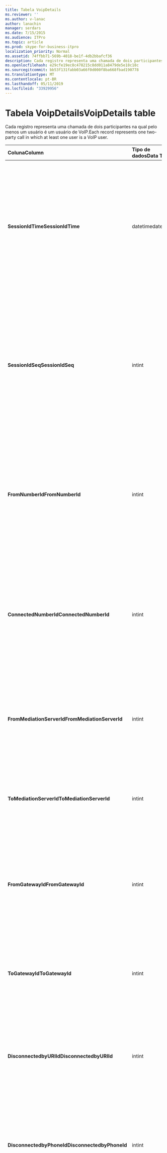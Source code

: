 ```yaml
---
title: Tabela VoipDetails
ms.reviewer: ''
ms.author: v-lanac
author: lanachin
manager: serdars
ms.date: 7/15/2015
ms.audience: ITPro
ms.topic: article
ms.prod: skype-for-business-itpro
localization_priority: Normal
ms.assetid: 74ffbb71-569b-4018-be1f-4db2bbafcf36
description: Cada registro representa uma chamada de dois participantes na qual pelo menos um usuário é um usuário de VoIP.
ms.openlocfilehash: e29cfe19ec8c478215c8dd011a8479de5e18c18c
ms.sourcegitcommit: bb53f131fabb03a66f0d000f8ba668fbad190778
ms.translationtype: MT
ms.contentlocale: pt-BR
ms.lasthandoff: 05/11/2019
ms.locfileid: "33929956"
---
```

# <a name="voipdetails-table"></a><span data-ttu-id="1bf84-103">Tabela VoipDetails</span><span class="sxs-lookup"><span data-stu-id="1bf84-103">VoipDetails table</span></span>
 
<span data-ttu-id="1bf84-104">Cada registro representa uma chamada de dois participantes na qual pelo menos um usuário é um usuário de VoIP.</span><span class="sxs-lookup"><span data-stu-id="1bf84-104">Each record represents one two-party call in which at least one user is a VoIP user.</span></span>
  
|<span data-ttu-id="1bf84-105">**Coluna**</span><span class="sxs-lookup"><span data-stu-id="1bf84-105">**Column**</span></span>|<span data-ttu-id="1bf84-106">**Tipo de dados**</span><span class="sxs-lookup"><span data-stu-id="1bf84-106">**Data Type**</span></span>|<span data-ttu-id="1bf84-107">**Chave/índice**</span><span class="sxs-lookup"><span data-stu-id="1bf84-107">**Key/Index**</span></span>|<span data-ttu-id="1bf84-108">**Detalhes**</span><span class="sxs-lookup"><span data-stu-id="1bf84-108">**Details**</span></span>|
|:-----|:-----|:-----|:-----|
|<span data-ttu-id="1bf84-109">**SessionIdTime**</span><span class="sxs-lookup"><span data-stu-id="1bf84-109">**SessionIdTime**</span></span> <br/> |<span data-ttu-id="1bf84-110">datetime</span><span class="sxs-lookup"><span data-stu-id="1bf84-110">datetime</span></span>  <br/> |<span data-ttu-id="1bf84-111">Primária</span><span class="sxs-lookup"><span data-stu-id="1bf84-111">Primary</span></span>  <br/> |<span data-ttu-id="1bf84-112">Hora da solicitação de sessão.</span><span class="sxs-lookup"><span data-stu-id="1bf84-112">Time of session request.</span></span> <span data-ttu-id="1bf84-113">Usado em conjunto com **SessionIdSeq** para identificar exclusivamente uma sessão.</span><span class="sxs-lookup"><span data-stu-id="1bf84-113">Used in conjunction with **SessionIdSeq** to uniquely identify a session.</span></span> <span data-ttu-id="1bf84-114">Consulte a [tabela no Skype para Business Server 2015 de diálogos](dialogs.md) para obter mais informações.</span><span class="sxs-lookup"><span data-stu-id="1bf84-114">See the [Dialogs table in Skype for Business Server 2015](dialogs.md) for more information.</span></span> <br/> |
|<span data-ttu-id="1bf84-115">**SessionIdSeq**</span><span class="sxs-lookup"><span data-stu-id="1bf84-115">**SessionIdSeq**</span></span> <br/> |<span data-ttu-id="1bf84-116">int</span><span class="sxs-lookup"><span data-stu-id="1bf84-116">int</span></span>  <br/> |<span data-ttu-id="1bf84-117">Primária</span><span class="sxs-lookup"><span data-stu-id="1bf84-117">Primary</span></span>  <br/> |<span data-ttu-id="1bf84-118">Número de identificação para identificar a sessão.</span><span class="sxs-lookup"><span data-stu-id="1bf84-118">ID number to identify the session.</span></span> <span data-ttu-id="1bf84-119">Usado em conjunto com **SessionIdTime** para identificar exclusivamente uma sessão.</span><span class="sxs-lookup"><span data-stu-id="1bf84-119">Used in conjunction with **SessionIdTime** to uniquely identify a session.</span></span> <span data-ttu-id="1bf84-120">Consulte a [tabela no Skype para Business Server 2015 de diálogos](dialogs.md) para obter mais informações.</span><span class="sxs-lookup"><span data-stu-id="1bf84-120">See the [Dialogs table in Skype for Business Server 2015](dialogs.md) for more information.</span></span> <br/> |
|<span data-ttu-id="1bf84-121">**FromNumberId**</span><span class="sxs-lookup"><span data-stu-id="1bf84-121">**FromNumberId**</span></span> <br/> |<span data-ttu-id="1bf84-122">int</span><span class="sxs-lookup"><span data-stu-id="1bf84-122">int</span></span>  <br/> |<span data-ttu-id="1bf84-123">Externa</span><span class="sxs-lookup"><span data-stu-id="1bf84-123">Foreign</span></span>  <br/> |<span data-ttu-id="1bf84-124">**PhoneId** do chamador.</span><span class="sxs-lookup"><span data-stu-id="1bf84-124">**PhoneId** of the caller.</span></span> <span data-ttu-id="1bf84-125">Consulte a [tabela de telefones](phones.md) para obter mais informações.</span><span class="sxs-lookup"><span data-stu-id="1bf84-125">See the [Phones table](phones.md) for more information.</span></span> <span data-ttu-id="1bf84-126">Se não NULL e **FromGatewayId** não for nula, o chamador era um usuário por PSTN.</span><span class="sxs-lookup"><span data-stu-id="1bf84-126">If not NULL and **FromGatewayId** is not NULL, then the caller was a PSTN user.</span></span> <br/> |
|<span data-ttu-id="1bf84-127">**ConnectedNumberId**</span><span class="sxs-lookup"><span data-stu-id="1bf84-127">**ConnectedNumberId**</span></span> <br/> |<span data-ttu-id="1bf84-128">int</span><span class="sxs-lookup"><span data-stu-id="1bf84-128">int</span></span>  <br/> |<span data-ttu-id="1bf84-129">Externa</span><span class="sxs-lookup"><span data-stu-id="1bf84-129">Foreign</span></span>  <br/> |<span data-ttu-id="1bf84-130">**PhoneId** do receptor da chamada.</span><span class="sxs-lookup"><span data-stu-id="1bf84-130">**PhoneId** of the call receiver.</span></span> <span data-ttu-id="1bf84-131">Consulte a [tabela de telefones](phones.md) para obter mais informações.</span><span class="sxs-lookup"><span data-stu-id="1bf84-131">See the [Phones table](phones.md) for more information.</span></span> <span data-ttu-id="1bf84-132">Se não NULL e **ToGatewayId** não for nula, o receptor da chamada era um usuário por PSTN.</span><span class="sxs-lookup"><span data-stu-id="1bf84-132">If not NULL and **ToGatewayId** is not NULL, then the call receiver was a PSTN user.</span></span> <br/> |
|<span data-ttu-id="1bf84-133">**FromMediationServerId**</span><span class="sxs-lookup"><span data-stu-id="1bf84-133">**FromMediationServerId**</span></span> <br/> |<span data-ttu-id="1bf84-134">int</span><span class="sxs-lookup"><span data-stu-id="1bf84-134">int</span></span>  <br/> |<span data-ttu-id="1bf84-135">Externa</span><span class="sxs-lookup"><span data-stu-id="1bf84-135">Foreign</span></span>  <br/> |<span data-ttu-id="1bf84-136">O servidor de mediação a chamada é proveniente.</span><span class="sxs-lookup"><span data-stu-id="1bf84-136">The Mediation Server the call is coming from.</span></span> <span data-ttu-id="1bf84-137">Consulte a [tabela MediationServers](mediationservers.md) para obter mais informações.</span><span class="sxs-lookup"><span data-stu-id="1bf84-137">See the [MediationServers table](mediationservers.md) for more information.</span></span> <br/> |
|<span data-ttu-id="1bf84-138">**ToMediationServerId**</span><span class="sxs-lookup"><span data-stu-id="1bf84-138">**ToMediationServerId**</span></span> <br/> |<span data-ttu-id="1bf84-139">int</span><span class="sxs-lookup"><span data-stu-id="1bf84-139">int</span></span>  <br/> |<span data-ttu-id="1bf84-140">Externa</span><span class="sxs-lookup"><span data-stu-id="1bf84-140">Foreign</span></span>  <br/> |<span data-ttu-id="1bf84-141">O servidor de mediação chamado vai.</span><span class="sxs-lookup"><span data-stu-id="1bf84-141">The Mediation Server called is going to.</span></span> <span data-ttu-id="1bf84-142">Consulte a [tabela MediationServers](mediationservers.md) para obter mais informações.</span><span class="sxs-lookup"><span data-stu-id="1bf84-142">See the [MediationServers table](mediationservers.md) for more information.</span></span> <br/> |
|<span data-ttu-id="1bf84-143">**FromGatewayId**</span><span class="sxs-lookup"><span data-stu-id="1bf84-143">**FromGatewayId**</span></span> <br/> |<span data-ttu-id="1bf84-144">int</span><span class="sxs-lookup"><span data-stu-id="1bf84-144">int</span></span>  <br/> |<span data-ttu-id="1bf84-145">Externa</span><span class="sxs-lookup"><span data-stu-id="1bf84-145">Foreign</span></span>  <br/> |<span data-ttu-id="1bf84-146">Gateway a chamada é proveniente.</span><span class="sxs-lookup"><span data-stu-id="1bf84-146">Gateway the call is coming from.</span></span> <span data-ttu-id="1bf84-147">Consulte a [tabela de Gateways no Skype para Business Server 2015](gateways.md) para obter mais informações.</span><span class="sxs-lookup"><span data-stu-id="1bf84-147">See the [Gateways table in Skype for Business Server 2015](gateways.md) for more information.</span></span> <br/> |
|<span data-ttu-id="1bf84-148">**ToGatewayId**</span><span class="sxs-lookup"><span data-stu-id="1bf84-148">**ToGatewayId**</span></span> <br/> |<span data-ttu-id="1bf84-149">int</span><span class="sxs-lookup"><span data-stu-id="1bf84-149">int</span></span>  <br/> |<span data-ttu-id="1bf84-150">Externa</span><span class="sxs-lookup"><span data-stu-id="1bf84-150">Foreign</span></span>  <br/> |<span data-ttu-id="1bf84-151">Gateway a chamada será.</span><span class="sxs-lookup"><span data-stu-id="1bf84-151">Gateway the call is going to.</span></span> <span data-ttu-id="1bf84-152">Consulte a [tabela de Gateways no Skype para Business Server 2015](gateways.md) para obter mais informações.</span><span class="sxs-lookup"><span data-stu-id="1bf84-152">See the [Gateways table in Skype for Business Server 2015](gateways.md) for more information.</span></span> <br/> |
|<span data-ttu-id="1bf84-153">**DisconnectedbyURIId**</span><span class="sxs-lookup"><span data-stu-id="1bf84-153">**DisconnectedbyURIId**</span></span> <br/> |<span data-ttu-id="1bf84-154">int</span><span class="sxs-lookup"><span data-stu-id="1bf84-154">int</span></span>  <br/> |<span data-ttu-id="1bf84-155">Externa</span><span class="sxs-lookup"><span data-stu-id="1bf84-155">Foreign</span></span>  <br/> |<span data-ttu-id="1bf84-156">URI do usuário que desconectou a chamada, se o usuário possui um URI.</span><span class="sxs-lookup"><span data-stu-id="1bf84-156">URI of the user who disconnected the call, if the user has a URI.</span></span> <span data-ttu-id="1bf84-157">Consulte a [tabela de usuários](users.md) para obter mais informações.</span><span class="sxs-lookup"><span data-stu-id="1bf84-157">See the [Users table](users.md) for more information.</span></span> <br/> |
|<span data-ttu-id="1bf84-158">**DisconnectedbyPhoneId**</span><span class="sxs-lookup"><span data-stu-id="1bf84-158">**DisconnectedbyPhoneId**</span></span> <br/> |<span data-ttu-id="1bf84-159">int</span><span class="sxs-lookup"><span data-stu-id="1bf84-159">int</span></span>  <br/> |<span data-ttu-id="1bf84-160">Externa</span><span class="sxs-lookup"><span data-stu-id="1bf84-160">Foreign</span></span>  <br/> |<span data-ttu-id="1bf84-161">ID do telefone que desconectou a chamada foi desconectada de um telefone.</span><span class="sxs-lookup"><span data-stu-id="1bf84-161">ID of the phone that disconnected the call was disconnected from a phone.</span></span> <span data-ttu-id="1bf84-162">Consulte a [tabela de telefones](phones.md) para obter mais informações.</span><span class="sxs-lookup"><span data-stu-id="1bf84-162">See the [Phones table](phones.md) for more information.</span></span> <br/> |
|<span data-ttu-id="1bf84-163">**LastModifiedTime**</span><span class="sxs-lookup"><span data-stu-id="1bf84-163">**LastModifiedTime**</span></span> <br/> |<span data-ttu-id="1bf84-164">DateTime</span><span class="sxs-lookup"><span data-stu-id="1bf84-164">Datetime</span></span>  <br/> ||<span data-ttu-id="1bf84-165">Para uso interno pelo serviço de monitoramento.</span><span class="sxs-lookup"><span data-stu-id="1bf84-165">For internal use by the Monitoring service.</span></span>  <br/> <span data-ttu-id="1bf84-166">Este campo foi introduzido no Skype para Business Server 2015.</span><span class="sxs-lookup"><span data-stu-id="1bf84-166">This field was introduced in Skype for Business Server 2015.</span></span>  <br/> |
   

